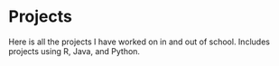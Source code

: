 # Projects
Here is all the projects I have worked on in and out of school. Includes projects using R, Java, and Python.
